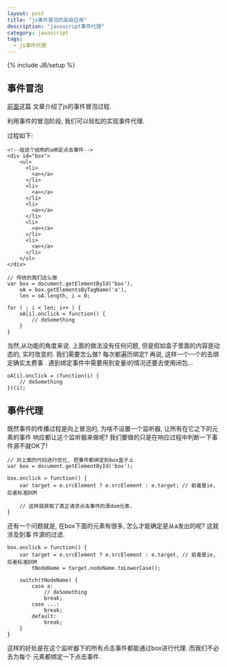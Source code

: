 ```yaml
---
layout: post
title: "js事件冒泡的高级应用"
description: "javascript事件代理"
category: javascript
tags: 
  - js事件代理
---
```

{% include JB/setup %}

## 事件冒泡

[前面](http://www.poised-flw.com/jquery/2013/05/14/learn-jquery-kernel-10/)这篇
文章介绍了js的事件冒泡过程.

利用事件的冒泡阶段, 我们可以轻松的实现事件代理.

过程如下:

    <!--给这个结构的a绑定点击事件-->
    <div id="box">
        <ul>
          <li>
            <a></a>
          </li>
          <li>
            <a></a>
          </li>
          <li>
            <a></a>
          </li>
          <li>
            <a></a>
          </li>
          <li>
            <a></a>
          </li>
        </ul>
    </div>

    // 传统的我们这么做
    var box = document.getElementById('box'),
        oA = box.getElementsByTagName('a'),
        len = oA.length, i = 0;

    for ( ; i < len; i++ ) {
        oA[i].onclick = function() {
            // doSomething
        }
    }

当然,从功能的角度来说. 上面的做法没有任何问题, 但是假如盒子里面的内容是动态的,
实时改变的. 我们需要怎么做? 每次都遍历绑定? 再说, 这样一个一个的去绑定确实太费事
. 遇到绑定事件中需要用到变量i的情况还要去使用闭包...

    oA[i].onclick = (function(i) {
        // doSomething
    })(i);

## 事件代理

既然事件的传播过程是向上冒泡的, 为啥不设置一个监听器, 让所有在它之下的元素的事件
响应都让这个监听器来做呢? 我们要做的只是在响应过程中判断一下事件源不就OK了!

    // 对上面的代码进行优化, 把事件都绑定到box盒子上
    var box = document.getElementById('box');

    box.onclick = function() {
        var target = e.srcElement ? e.srcElement : e.target; // 前者是ie, 后者标准DOM

        // 这样就获取了真正请求点击事件的源dom元素.
    }

还有一个问题就是, 在box下面的元素有很多, 怎么才能确定是从a发出的呢? 这就涉及到事
件源的过滤.

    box.onclick = function() {
        var target = e.srcElement ? e.srcElement : e.target, // 前者是ie, 后者标准DOM
            tNodeName = target.nodeName.toLowerCase(); 

        switch(tNodeName) {
            case a:
                // doSomething
                break;
            case ...:
                break;
            default:
                break;
        }
    }

这样的好处是在这个监听器下的所有点击事件都能通过box进行代理. 而我们不必去为每个
元素都绑定一下点击事件. 
